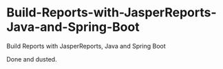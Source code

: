 # Build-Reports-with-JasperReports-Java-and-Spring-Boot
Build Reports with JasperReports, Java and Spring Boot

Done and dusted.
